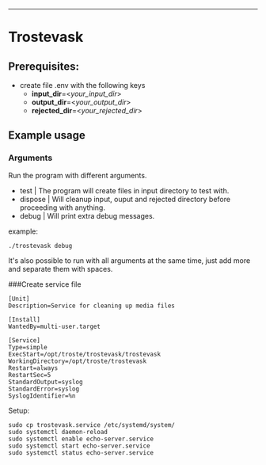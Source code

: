 ----

# Trostevask

## Prerequisites:

- create file .env with the following keys
    - **input_dir**=<*your_input_dir*>
    - **output_dir**=<*your_output_dir*>
    - **rejected_dir**=<*your_rejected_dir*>


## Example usage

### Arguments
Run the program with different arguments.

- test | The program will create files in input directory to test with.
- dispose | Will cleanup input, ouput and rejected directory before proceeding with anything.
- debug | Will print extra debug messages.

example:
```
./trostevask debug
```

It's also possible to run with all arguments at the same time, 
just add more and separate them with spaces.

###Create service file
```
[Unit]
Description=Service for cleaning up media files

[Install]
WantedBy=multi-user.target

[Service]
Type=simple
ExecStart=/opt/troste/trostevask/trostevask
WorkingDirectory=/opt/troste/trostevask
Restart=always
RestartSec=5
StandardOutput=syslog
StandardError=syslog
SyslogIdentifier=%n
```

Setup:

```shell
sudo cp trostevask.service /etc/systemd/system/
sudo systemctl daemon-reload
sudo systemctl enable echo-server.service
sudo systemctl start echo-server.service
sudo systemctl status echo-server.service
```